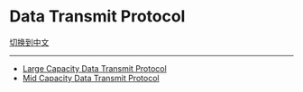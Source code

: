 # Data Transmit Protocol

[切换到中文](https://github.com/ZhuYanzhen1/CDTP/blob/master/README_CN.md)

***

- [Large Capacity Data Transmit Protocol](https://github.com/ZhuYanzhen1/CDTP/blob/master/Large%20Capacity/README.md)
- [Mid Capacity Data Transmit Protocol](https://github.com/ZhuYanzhen1/CDTP/blob/master/Mid%20Capacity/README.md)